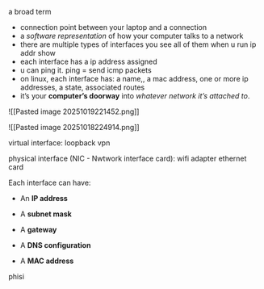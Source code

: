 a broad term
- connection point between your laptop and a connection
- a _software representation_ of how your computer talks to a network
- there are multiple types of interfaces
you see all of them when u run ip addr show
- each interface has a ip address assigned
- u can ping it. ping = send icmp packets
- on linux, each interface has: a name,, a mac address, one or more ip addresses, a state, associated routes
- it’s your **computer’s doorway** into _whatever network it’s attached to_.

![[Pasted image 20251019221452.png]]

![[Pasted image 20251018224914.png]]

virtual interface:
loopback
vpn


physical interface (NIC - Nwtwork interface card):
wifi adapter
ethernet card





Each interface can have:

- An **IP address**
    
- A **subnet mask**
    
- A **gateway**
    
- A **DNS configuration**
    
- A **MAC address**



phisi